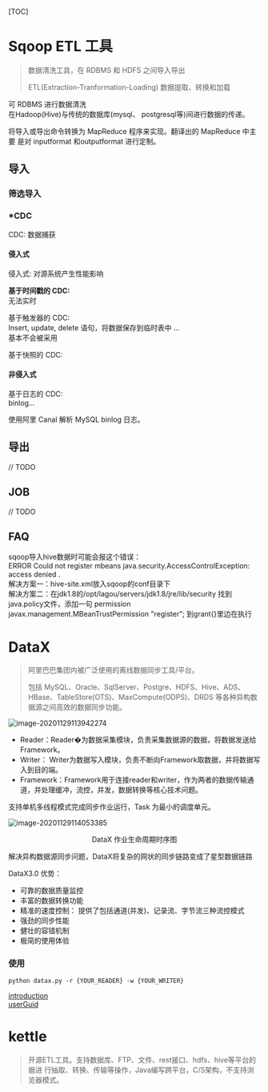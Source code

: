 [TOC] 

# Sqoop ETL 工具

> 数据清洗工具，在 RDBMS 和 HDFS 之间导入导出
>
> ETL(Extraction-Tranformation-Loading) 数据提取、转换和加载

可 RDBMS 进行数据清洗  
在Hadoop(Hive)与传统的数据库(mysql、 postgresql等)间进行数据的传递。  

将导入或导出命令转换为 MapReduce 程序来实现。翻译出的 MapReduce 中主要 是对 inputformat 和outputformat 进行定制。  




## 导入

### 筛选导入


### *CDC

CDC: 数据捕获  

#### 侵入式

侵入式: 对源系统产生性能影响  

**基于时间戳的 CDC:**  
无法实时  





基于触发器的 CDC:  
Insert, update, delete 语句，将数据保存到临时表中  ...    
基本不会被采用  




基于快照的 CDC:  



#### 非侵入式

基于日志的 CDC:  
binlog...  

使用阿里 Canal 解析 MySQL binlog 日志。



## 导出

// TODO





## JOB

// TODO








## FAQ

sqoop导入hive数据时可能会报这个错误：  
ERROR Could not register mbeans java.security.AccessControlException: access denied .  
解决方案一：hive-site.xml放入sqoop的conf目录下  
解决方案二：在jdk1.8的/opt/lagou/servers/jdk1.8/jre/lib/security
找到java.policy文件，添加一句
permission javax.management.MBeanTrustPermission "register";
到grant{}里边在执行  



# DataX

> 阿里巴巴集团内被广泛使用的离线数据同步工具/平台。
>
> 包括 MySQL、Oracle、SqlServer、Postgre、HDFS、Hive、ADS、HBase、TableStore(OTS)、MaxCompute(ODPS)、DRDS 等各种异构数据源之间高效的数据同步功能。

![image-20201129113942274](http://img.janhen.com/20210130165448image-20201129113942274.png)

- Reader：Reader�为数据采集模块，负责采集数据源的数据，将数据发送给Framework。  
- Writer： Writer为数据写入模块，负责不断向Framework取数据，并将数据写入到目的端。  
- Framework：Framework用于连接reader和writer，作为两者的数据传输通道，并处理缓冲，流控，并发，数据转换等核心技术问题。  

支持单机多线程模式完成同步作业运行，Task 为最小的调度单元。

![image-20201129114053385](http://img.janhen.com/20210130165450image-20201129114053385.png)

<p align="center">DataX 作业生命周期时序图</p>

解决异构数据源同步问题，DataX将复杂的网状的同步链路变成了星型数据链路  


DataX3.0 优势：  
- 可靠的数据质量监控
- 丰富的数据转换功能
- 精准的速度控制： 提供了包括通道(并发)、记录流、字节流三种流控模式
- 强劲的同步性能
- 健壮的容错机制
- 极简的使用体验

### 使用
```shell
python datax.py -r {YOUR_READER} -w {YOUR_WRITER}
```

[introduction](https://github.com/alibaba/DataX/blob/master/introduction.md)  
[userGuid](https://github.com/alibaba/DataX/blob/master/userGuid.md)

# kettle

> 开源ETL工具。支持数据库、FTP、文件、rest接口、hdfs、hive等平台的据进 行抽取、转换、传输等操作，Java编写跨平台，C/S架构，不支持浏览器模式。



























